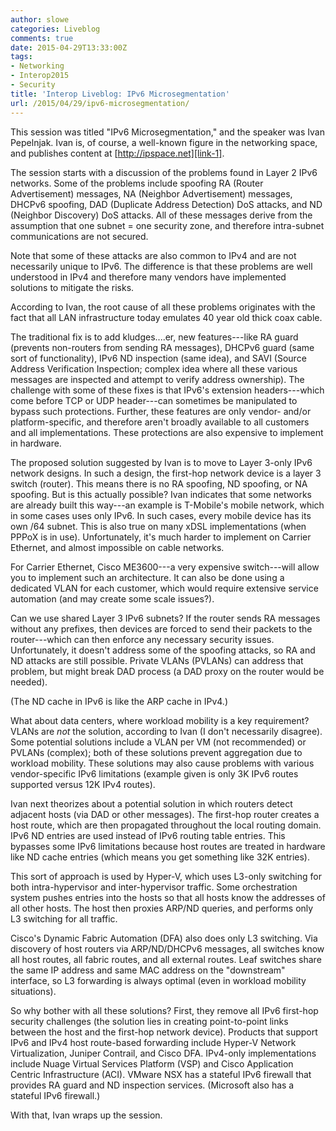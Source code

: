 ```yaml
---
author: slowe
categories: Liveblog
comments: true
date: 2015-04-29T13:33:00Z
tags:
- Networking
- Interop2015
- Security
title: 'Interop Liveblog: IPv6 Microsegmentation'
url: /2015/04/29/ipv6-microsegmentation/
---
```


This session was titled "IPv6 Microsegmentation," and the speaker was Ivan Pepelnjak. Ivan is, of course, a well-known figure in the networking space, and publishes content at [http://ipspace.net][link-1].

The session starts with a discussion of the problems found in Layer 2 IPv6 networks. Some of the problems include spoofing RA (Router Advertisement) messages, NA (Neighbor Advertisement) messages, DHCPv6 spoofing, DAD (Duplicate Address Detection) DoS attacks, and ND (Neighbor Discovery) DoS attacks. All of these messages derive from the assumption that one subnet = one security zone, and therefore intra-subnet communications are not secured.

Note that some of these attacks are also common to IPv4 and are not necessarily unique to IPv6. The difference is that these problems are well understood in IPv4 and therefore many vendors have implemented solutions to mitigate the risks.

According to Ivan, the root cause of all these problems originates with the fact that all LAN infrastructure today emulates 40 year old thick coax cable.

The traditional fix is to add kludges....er, new features---like RA guard (prevents non-routers from sending RA messages), DHCPv6 guard (same sort of functionality), IPv6 ND inspection (same idea), and SAVI (Source Address Verification Inspection; complex idea where all these various messages are inspected and attempt to verify address ownership). The challenge with some of these fixes is that IPv6's extension headers---which come before TCP or UDP header---can sometimes be manipulated to bypass such protections. Further, these features are only vendor- and/or platform-specific, and therefore aren't broadly available to all customers and all implementations. These protections are also expensive to implement in hardware.

The proposed solution suggested by Ivan is to move to Layer 3-only IPv6 network designs. In such a design, the first-hop network device is a layer 3 switch (router). This means there is no RA spoofing, ND spoofing, or NA spoofing. But is this actually possible? Ivan indicates that some networks are already built this way---an example is T-Mobile's mobile network, which in some cases uses only IPv6. In such cases, every mobile device has its own /64 subnet. This is also true on many xDSL implementations (when PPPoX is in use). Unfortunately, it's much harder to implement on Carrier Ethernet, and almost impossible on cable networks.

For Carrier Ethernet, Cisco ME3600---a very expensive switch---will allow you to implement such an architecture. It can also be done using a dedicated VLAN for each customer, which would require extensive service automation (and may create some scale issues?).

Can we use shared Layer 3 IPv6 subnets? If the router sends RA messages without any prefixes, then devices are forced to send their packets to the router---which can then enforce any necessary security issues. Unfortunately, it doesn't address some of the spoofing attacks, so RA and ND attacks are still possible. Private VLANs (PVLANs) can address that problem, but might break DAD process (a DAD proxy on the router would be needed).

(The ND cache in IPv6 is like the ARP cache in IPv4.)

What about data centers, where workload mobility is a key requirement? VLANs are _not_ the solution, according to Ivan (I don't necessarily disagree). Some potential solutions include a VLAN per VM (not recommended) or PVLANs (complex); both of these solutions prevent aggregation due to workload mobility. These solutions may also cause problems with various vendor-specific IPv6 limitations (example given is only 3K IPv6 routes supported versus 12K IPv4 routes).

Ivan next theorizes about a potential solution in which routers detect adjacent hosts (via DAD or other messages). The first-hop router creates a host route, which are then propagated throughout the local routing domain. IPv6 ND entries are used instead of IPv6 routing table entries. This bypasses some IPv6 limitations because host routes are treated in hardware like ND cache entries (which means you get something like 32K entries).

This sort of approach is used by Hyper-V, which uses L3-only switching for both intra-hypervisor and inter-hypervisor traffic. Some orchestration system pushes entries into the hosts so that all hosts know the addresses of all other hosts. The host then proxies ARP/ND queries, and performs only L3 switching for all traffic.

Cisco's Dynamic Fabric Automation (DFA) also does only L3 switching. Via discovery of host routers via ARP/ND/DHCPv6 messages, all switches know all host routes, all fabric routes, and all external routes. Leaf switches share the same IP address and same MAC address on the "downstream" interface, so L3 forwarding is always optimal (even in workload mobility situations).

So why bother with all these solutions? First, they remove all IPv6 first-hop security challenges (the solution lies in creating point-to-point links between the host and the first-hop network device). Products that support IPv6 and IPv4 host route-based forwarding include Hyper-V Network Virtualization, Juniper Contrail, and Cisco DFA. IPv4-only implementations include Nuage Virtual Services Platform (VSP) and Cisco Application Centric Infrastructure (ACI). VMware NSX has a stateful IPv6 firewall that provides RA guard and ND inspection services. (Microsoft also has a stateful IPv6 firewall.)

With that, Ivan wraps up the session.


[link-1]: http://ipspace.net
